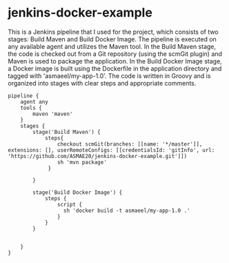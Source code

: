 # jenkins-docker-example
This is a Jenkins pipeline that I used for the project, which consists of two stages: Build Maven and Build Docker Image. The pipeline is executed on any available agent and utilizes the Maven tool. In the Build Maven stage, the code is checked out from a Git repository (using the scmGit plugin) and Maven is used to package the application. In the Build Docker Image stage, a Docker image is built using the Dockerfile in the application directory and tagged with 'asmaeel/my-app-1.0'. The code is written in Groovy and is organized into stages with clear steps and appropriate comments.
``````
pipeline {
    agent any
    tools {
        maven 'maven'
    }
    stages {
        stage('Build Maven') {
            steps{
                checkout scmGit(branches: [[name: '*/master']], extensions: [], userRemoteConfigs: [[credentialsId: 'gitInfo', url:                                'https://github.com/ASMAE20/jenkins-docker-example.git']])
                sh 'mvn package'
             }    
                
        }
            
        stage('Build Docker Image') {
            steps {
                script {
                  sh 'docker build -t asmaeel/my-app-1.0 .'
                }
            }
        }
        
        
    }
}

